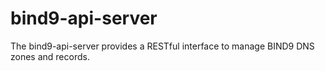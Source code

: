 # bind9-api-server
The bind9-api-server provides a RESTful interface to manage BIND9 DNS zones and records.
